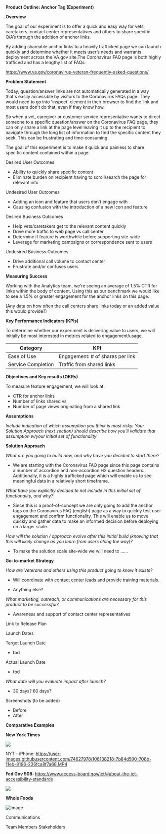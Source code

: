 **Product Outline: Anchor Tag (Experiment)**
 
**Overview**

The goal of our experiment is to offer a quick and easy way for vets, caretakers, contact center representatives and others to share specific Q/A’s through the addition of anchor links.

By adding shareable anchor links to a heavily trafficked page we can launch quickly and determine whether it meets user’s needs and warrants deployment across the VA.gov site.The Coronavirus FAQ page is both highly trafficed and has a lengthy list of FAQs:

https://www.va.gov/coronavirus-veteran-frequently-asked-questions/ 


**Problem Statement**

Today, question/answer links are not automatically generated in a way that's easily accessible by visitors to the Coronavirus FAQs page. They would need to go into 'inspect' element in their browser to find the link and most users don't do that, even if they know how.

So when a vet, caregiver or customer service representative wants to direct someone to a specific question/answer on the Coronavirus FAQ page, they can only share a link at the page level leaving it up to the recipient to navigate through the long list of information to find the specific content they seek. This can be frustrating and time-consuming.

The goal of this experiment is to make it quick and painless to share specific content contained within a page.

Desired User Outcomes

- Ability to quickly share specific content 
- Eliminate burden on recipient having to scroll/search the page for relevant info

Undesired User Outcomes

- Adding an icon and feature that users don’t engage with
- Causing confusion with the introduction of a new icon and feature

Desired Business Outcomes

- Help vets/caretakers get to the relevant content quickly
- Drive more traffic to web page vs call center
- Determine if feature is worthwhile before supporting site-wide
- Leverage for marketing campaigns or correspondence sent to users

Undesired Business Outcomes

- Drive additional call volume to contact center
- Frustrate and/or confuses users
 
**Measuring Success**

Working with the Analytics team, we're seeing an average of 1.5% CTR for links within the body of content. Using this as our benchmark we would like to see a 1.5% or greater engagement for the anchor links on this page.

(Any data on how often the call centers share links today or an added value this would provide?)

**Key Performance Indicators (KPIs)**

To determine whether our experiment is delivering value to users, we will initially be most interested in metrics related to engagement/usage. 


| Category         | KPI           |
| -------------    | ------------- |
| Ease of Use      | Engagement: # of shares per link   
|Service Completion| Traffic from shared links                    


**Objectives and Key results (OKRs)**

To measure feature engagement, we will look at:
- CTR for anchor links
- Number of links shared vs 
- Number of page views originating from a shared link
 
**Assumptions**

_Include indication of which assumption you think is most risky. Your Solution Approach (next section) should describe how you'll validate that assumption w/your initial set of functionality_

**Solution Approach**

_What are you going to build now, and why have you decided to start there?_

- We are starting with the Coronavirus FAQ page since this page contains a number of accordion and non-accordion H2 question headers. Additionally,  it is a highly trafficked page which will enable us to see meaningful data in a relatively short timeframe.

_What have you explicitly decided to not include in this initial set of functionality, and why?_

- Since this is a proof-of-concept we are only going to add the anchor tags on the Coronavirus FAQ (english) page as a way to quickly test user engagement and confirm functionality. This will enable us to move quickly and gather data to make an informed decision before deploying on a larger scale.

_How will the solution / approach evolve after this initial build (knowing that this will likely change as you learn from users along the way)?_

- To make the solution scale site-wide we will need to ……
 
**Go-to-market Strategy**

_How are Veterans and others using this product going to know it exists?_

- Will coordinate with contact center leads and provide training materials.

- Anything else?

_What marketing, outreach, or communications are necessary for this product to be successful?_

- Awareness and support of contact center representatives

Link to Release Plan

Launch Dates

Target Launch Date

- tbd

Actual Launch Date
- tbd

_What date will you evaluate impact after launch?_
- 30 days? 60 days?
 
Screenshots (to be added)

- Before
- After
 
<div style="page-break-after: always;"></div>

**Comparative Examples**

**New York Times**
 
  
![](https://user-images.githubusercontent.com/43381063/108098744-bb2ecb00-7051-11eb-9a6f-13ab4be58619.gif)
 
 
 
 
 
NYT - iPhone: https://user-images.githubusercontent.com/74627978/108138218-7b84d500-708b-11eb-8196-236fca8f7a68.MP4






**Fed Gov 508:**  https://www.access-board.gov/ict/#about-the-ict-accessibility-standards  

![](https://user-images.githubusercontent.com/43381063/108099863-2331e100-7053-11eb-8e76-068d105d49f3.gif)







**Whole Foods**
 
![image](https://user-images.githubusercontent.com/74627978/108136258-b71da000-7087-11eb-80e1-57fba1070e56.png)


Communications

Team Members
Stakeholders
